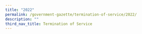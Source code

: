 ```yaml
---
title: "2022"
permalink: /government-gazette/termination-of-service/2022/
description: ""
third_nav_title: Termination of Service
---
```

